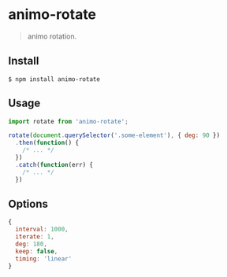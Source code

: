 # animo-rotate

> animo rotation.

## Install

```
$ npm install animo-rotate
```

## Usage

```js
import rotate from 'animo-rotate';

rotate(document.querySelector('.some-element'), { deg: 90 })
  .then(function() {
    /* ... */
  })
  .catch(function(err) {
    /* ... */
  })
```

## Options

```js
{
  interval: 1000,
  iterate: 1,
  deg: 180,
  keep: false,
  timing: 'linear'
}
```
